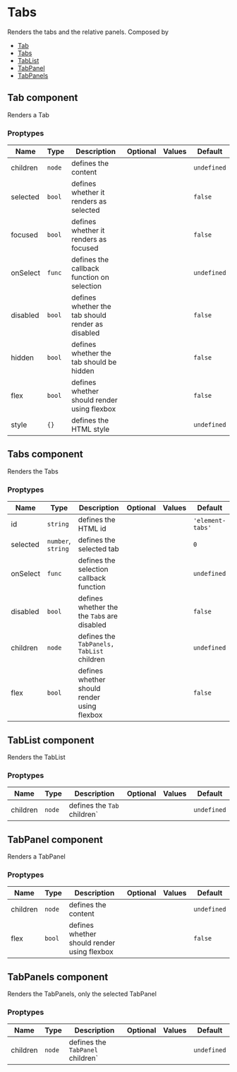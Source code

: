# Tabs

Renders the tabs and the relative panels. Composed by 
  - [Tab](#tab-component)
  - [Tabs](#tabs-component)
  - [TabList](#tablist-component)
  - [TabPanel](#tabpanel-component)
  - [TabPanels](#tabpanels-component)


## Tab component

Renders a Tab

### Proptypes 

|   Name   |  Type  |                    Description                    | Optional | Values |   Default   |
|----------|--------|---------------------------------------------------|----------|--------|-------------|
| children | `node` | defines the content                               |          |        | `undefined` |
| selected | `bool` | defines whether it renders as selected            |          |        | `false`     |
| focused  | `bool` | defines whether it renders as focused             |          |        | `false`     |
| onSelect | `func` | defines the callback function on selection        |          |        | `undefined` |
| disabled | `bool` | defines whether the tab should render as disabled |          |        | `false`     |
| hidden   | `bool` | defines whether the tab should be hidden          |          |        | `false`     |
| flex     | `bool` | defines whether should render using flexbox       |          |        | `false`     |
| style    | `{}`   | defines the HTML style                            |          |        | `undefined` |

## Tabs component

Renders the Tabs

### Proptypes 

|   Name   |        Type        |                 Description                 | Optional | Values |     Default      |
|----------|--------------------|---------------------------------------------|----------|--------|------------------|
| id       | `string`           | defines the HTML id                         |          |        | `'element-tabs'` |
| selected | `number`, `string` | defines the selected tab                    |          |        | `0`              |
| onSelect | `func`             | defines the selection callback function     |          |        | `undefined`      |
| disabled | `bool`             | defines whether the the `Tab`s are disabled |          |        | `false`          |
| children | `node`             | defines the `TabPanels, TabList` children   |          |        | `undefined`      |
| flex     | `bool`             | defines whether should render using flexbox |          |        | `false`          |

## TabList component

Renders the TabList

### Proptypes 

|   Name   |  Type  |         Description         | Optional | Values |   Default   |
|----------|--------|-----------------------------|----------|--------|-------------|
| children | `node` | defines the `Tab` children` |          |        | `undefined` |

## TabPanel component

Renders a TabPanel

### Proptypes 

|   Name   |  Type  |                 Description                 | Optional | Values |   Default   |
|----------|--------|---------------------------------------------|----------|--------|-------------|
| children | `node` | defines the content                         |          |        | `undefined` |
| flex     | `bool` | defines whether should render using flexbox |          |        | `false`     |


## TabPanels component

Renders the TabPanels, only the selected TabPanel

### Proptypes 

|   Name   |  Type  |           Description            | Optional | Values |   Default   |
|----------|--------|----------------------------------|----------|--------|-------------|
| children | `node` | defines the `TabPanel` children` |          |        | `undefined` |
  